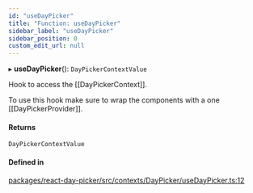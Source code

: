 ```yaml
---
id: "useDayPicker"
title: "Function: useDayPicker"
sidebar_label: "useDayPicker"
sidebar_position: 0
custom_edit_url: null
---
```


▸ **useDayPicker**(): `DayPickerContextValue`

Hook to access the [[DayPickerContext]].

To use this hook make sure to wrap the components with a one
[[DayPickerProvider]].

#### Returns

`DayPickerContextValue`

#### Defined in

[packages/react-day-picker/src/contexts/DayPicker/useDayPicker.ts:12](https://github.com/gpbl/react-day-picker/blob/6bc3b9d0/packages/react-day-picker/src/contexts/DayPicker/useDayPicker.ts#L12)

